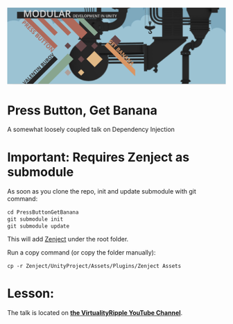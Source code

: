 ![](External/ReadMeImages/pbgb.png)

# Press Button, Get Banana
A somewhat loosely coupled talk on Dependency Injection

# Important: Requires Zenject as submodule
As soon as you clone the repo, init and update submodule with git command:
```
cd PressButtonGetBanana
git submodule init
git submodule update
```

This will add [Zenject](https://github.com/modesttree/Zenject) under the root folder.


Run a copy command (or copy the folder manually):

```
cp -r Zenject/UnityProject/Assets/Plugins/Zenject Assets
```

# Lesson:
The talk is located on [**the VirtualityRipple YouTube Channel**](https://www.youtube.com/playlist?list=PLGKDmLYR31_jdHwaik46p2K5GMTUhv5GA).
